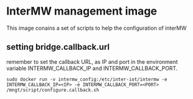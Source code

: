 # InterMW management image

This image conains a set of scripts to help the configuration of interMW

## setting bridge.callback.url

remember to set the callback URL, as IP and port in the environment variable INTERMW_CALLBACK_IP and INTERMW_CALLBACK_PORT.

```sudo docker run -v intermw_config:/etc/inter-iot/intermw -e INTERMW_CALLBACK_IP=<IP> -e INTERMW_CALLBACK_PORT=<PORT> /mngt/script/configure.callback.sh ```